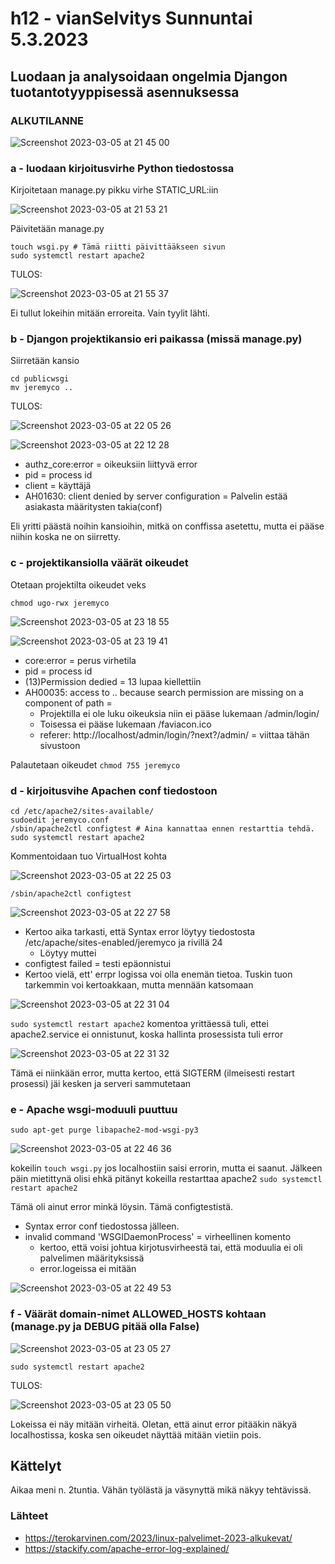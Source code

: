 # h12 - vianSelvitys Sunnuntai 5.3.2023

## Luodaan ja analysoidaan ongelmia Djangon tuotantotyyppisessä asennuksessa

### ALKUTILANNE

![Screenshot 2023-03-05 at 21 45 00](https://user-images.githubusercontent.com/104775534/222982177-3cca42ce-092f-4919-ba6a-cc81e73dbbab.png)


### a - luodaan kirjoitusvirhe Python tiedostossa

Kirjoitetaan manage.py pikku virhe STATIC_URL:iin

![Screenshot 2023-03-05 at 21 53 21](https://user-images.githubusercontent.com/104775534/222982576-d77620bf-79e5-4905-8738-87b1059aaae3.png)

Päivitetään manage.py

    touch wsgi.py # Tämä riitti päivittääkseen sivun
    sudo systemctl restart apache2
    
TULOS: 

![Screenshot 2023-03-05 at 21 55 37](https://user-images.githubusercontent.com/104775534/222982669-c8490d12-68c9-4616-9427-d92dc935110d.png)

Ei tullut lokeihin mitään erroreita. Vain tyylit lähti.

### b - Djangon projektikansio eri paikassa (missä manage.py)

Siirretään kansio 

    cd publicwsgi
    mv jeremyco ..
    
TULOS: 

![Screenshot 2023-03-05 at 22 05 26](https://user-images.githubusercontent.com/104775534/222983159-af7494c1-08bb-44f0-ac4f-75689c08209e.png)

![Screenshot 2023-03-05 at 22 12 28](https://user-images.githubusercontent.com/104775534/222983450-5defb94b-5cdb-4d78-ae8c-47aea5e5ed1e.png)

- authz_core:error = oikeuksiin liittyvä error
- pid = process id
- client = käyttäjä
- AH01630: client denied by server configuration = Palvelin estää asiakasta määritysten takia(conf)

Eli yritti päästä noihin kansioihin, mitkä on conffissa asetettu, mutta ei pääse niihin koska ne on siirretty.

### c - projektikansiolla väärät oikeudet

Otetaan projektilta oikeudet veks

    chmod ugo-rwx jeremyco
    
![Screenshot 2023-03-05 at 23 18 55](https://user-images.githubusercontent.com/104775534/222986614-43ba7808-fd68-4941-a8cc-28c19fde43b1.png)

![Screenshot 2023-03-05 at 23 19 41](https://user-images.githubusercontent.com/104775534/222986643-e52adb56-b953-4803-a695-6d36087000bd.png)

- core:error = perus virhetila
- pid = process id
- (13)Permission dedied = 13 lupaa kiellettiin
- AH00035: access to .. because search permission are missing on a component of path = 
    - Projektilla ei ole luku oikeuksia niin ei pääse lukemaan /admin/login/
    - Toisessa ei pääse lukemaan /faviacon.ico
    - referer: http://localhost/admin/login/?next?/admin/ = viittaa tähän sivustoon

Palautetaan oikeudet `chmod 755 jeremyco`


### d - kirjoitusvihe Apachen conf tiedostoon

    cd /etc/apache2/sites-available/
    sudoedit jeremyco.conf
    /sbin/apache2ctl configtest # Aina kannattaa ennen restarttia tehdä.
    sudo systemctl restart apache2 
    

Kommentoidaan tuo VirtualHost kohta 

![Screenshot 2023-03-05 at 22 25 03](https://user-images.githubusercontent.com/104775534/222983995-e27a3193-0421-4946-aa68-d83633f7b38f.png)

    /sbin/apache2ctl configtest
    
![Screenshot 2023-03-05 at 22 27 58](https://user-images.githubusercontent.com/104775534/222984149-ad0fb711-d168-4a51-bdd5-d1bfae6b23cf.png)

- Kertoo aika tarkasti, että Syntax error löytyy tiedostosta /etc/apache/sites-enabled/jeremyco ja rivillä 24
    - Löytyy </VirtualHost> muttei <VirtualHost>
- configtest failed = testi epäonnistui
- Kertoo vielä, ett' errpr logissa voi olla enemän tietoa. Tuskin tuon tarkemmin voi kertoakkaan, mutta mennään katsomaan
  

![Screenshot 2023-03-05 at 22 31 04](https://user-images.githubusercontent.com/104775534/222984318-98eac45a-5f28-418a-852f-202c18251baf.png)

`sudo systemctl restart apache2` komentoa yrittäessä tuli, ettei apache2.service ei onnistunut, koska hallinta prosessista tuli error
    
![Screenshot 2023-03-05 at 22 31 32](https://user-images.githubusercontent.com/104775534/222984346-9895bac4-77a2-4ba5-9aec-4ca67886cc79.png)

Tämä ei niinkään error, mutta kertoo, että SIGTERM (ilmeisesti restart prosessi) jäi kesken ja serveri sammutetaan
    
### e - Apache wsgi-moduuli puuttuu 

    sudo apt-get purge libapache2-mod-wsgi-py3
    
![Screenshot 2023-03-05 at 22 46 36](https://user-images.githubusercontent.com/104775534/222984985-91eef49f-1b78-447a-8ae2-cf787fbbf769.png)

kokeilin `touch wsgi.py` jos localhostiin saisi errorin, mutta ei saanut. Jälkeen päin mietittynä olisi ehkä pitänyt kokeilla restarttaa apache2 `sudo systemctl restart apache2`

Tämä oli ainut error minkä löysin. Tämä configtestistä.
    
- Syntax error conf tiedostossa jälleen.
- invalid command 'WSGIDaemonProcess' = virheellinen komento
    - kertoo, että voisi johtua kirjotusvirheestä tai, että moduulia ei oli palvelimen määrityksissä
    - error.logeissa ei mitään

![Screenshot 2023-03-05 at 22 49 53](https://user-images.githubusercontent.com/104775534/222985182-de3ba764-f49c-47e9-ab81-e3c0d472dc38.png)
    


### f - Väärät domain-nimet ALLOWED_HOSTS kohtaan (manage.py ja DEBUG pitää olla False)

![Screenshot 2023-03-05 at 23 05 27](https://user-images.githubusercontent.com/104775534/222985947-f54b831b-1709-4153-af19-cda50f952d07.png)

    sudo systemctl restart apache2 
    
TULOS: 

![Screenshot 2023-03-05 at 23 05 50](https://user-images.githubusercontent.com/104775534/222985973-9b9ab4dd-894a-4aa7-b1d0-23034cadce04.png)

Lokeissa ei näy mitään virheitä. Oletan, että ainut error pitääkin näkyä localhostissa, koska sen oikeudet näyttää mitään vietiin pois.


## Kättelyt
    
Aikaa meni n. 2tuntia. Vähän työlästä ja väsynyttä mikä näkyy tehtävissä.
    
### Lähteet
    
- https://terokarvinen.com/2023/linux-palvelimet-2023-alkukevat/
- https://stackify.com/apache-error-log-explained/

